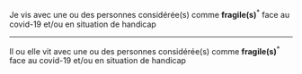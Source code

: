 <!---->Je vis avec une ou des personnes considérée(s) comme <b>fragile(s)</b><sup>*</sup> face au covid-19 et/ou en situation de handicap

---

<!---->Il ou elle vit avec une ou des personnes considérée(s) comme <b>fragile(s)</b><sup>*</sup> face au covid-19 et/ou en situation de handicap
